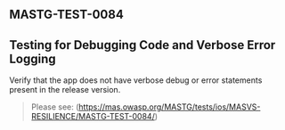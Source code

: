 ##  MASTG-TEST-0084

## Testing for Debugging Code and Verbose Error Logging

Verify that the app does not have verbose debug or error statements present in the release version.

> Please see: (https://mas.owasp.org/MASTG/tests/ios/MASVS-RESILIENCE/MASTG-TEST-0084/)